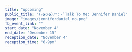 ```yaml
---
title: "upcoming"
public_title: "(ﾉ◕ヮ◕)ﾉ*:・ﾟTalk To Me: Jennifer Daniel"
image: "images/jenniferdaniel_no.png"
fb_event_link: ""
start_date: "November 4"
end_date: "December 15"
reception_date: "November 4"
reception_time: "6-9pm"
---
```


